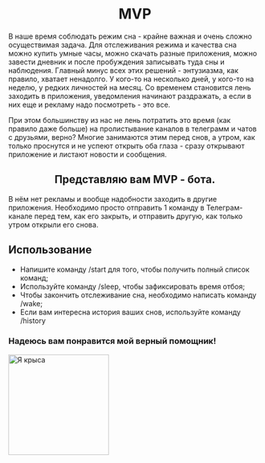 <h1 align = "center"> MVP </h1>
<p> В наше время соблюдать режим сна - крайне важная и очень сложно осуществимая задача. Для отслеживания режима и качества сна можно купить умные часы, можно скачать разные приложения, можно завести дневник и после пробуждения записывать туда сны и наблюдения. Главный минус всех этих решений - энтузиазма, как правило, хватает ненадолго. У кого-то на несколько дней, у кого-то на неделю, у редких личностей на месяц. Со временем становится лень заходить в приложения, уведомления начинают раздражать, а если в них еще и рекламу надо посмотреть - это все. </p>

<p> При этом большинству из нас не лень потратить это время (как правило даже больше) на пролистывание каналов в телеграмм и чатов с друзьями, верно? Многие занимаются этим перед снов, а утром, как только проснутся и не успеют открыть оба глаза - сразу открывают приложение и листают новости и сообщения.</p> 

<h2 align = "center">Представляю вам MVP - бота.</h2>
<p>В нём нет рекламы и вообще надобности заходить в другие приложения. Необходимо просто отправить 1 команду в Телеграм-канале перед тем, как его закрыть, и отправить другую, как только утром открыли его снова.</p>

<h2 align = "left">Использование</h2>
<ul>
  <li>Напишите команду /start для того, чтобы получить полный список команд;</li>
  <li>Используйте команду /sleep, чтобы зафиксировать время отбоя;</li>
  <li>Чтобы закончить отслеживание сна, необходимо написать команду /wake;</li>
  <li>Если вам интересна история ваших снов, используйте команду /history</li>
</ul>

<h3>Надеюсь вам понравится мой верный помощник!</h3>
<img src="https://www.ferra.ru/thumb/1720x0/filters:quality(75):no_upscale()/imgs/2023/01/08/09/5744469/b7034597cd7b335d66426898af784527c391c412.png" height="200" width="200" alt="Я крыса">

